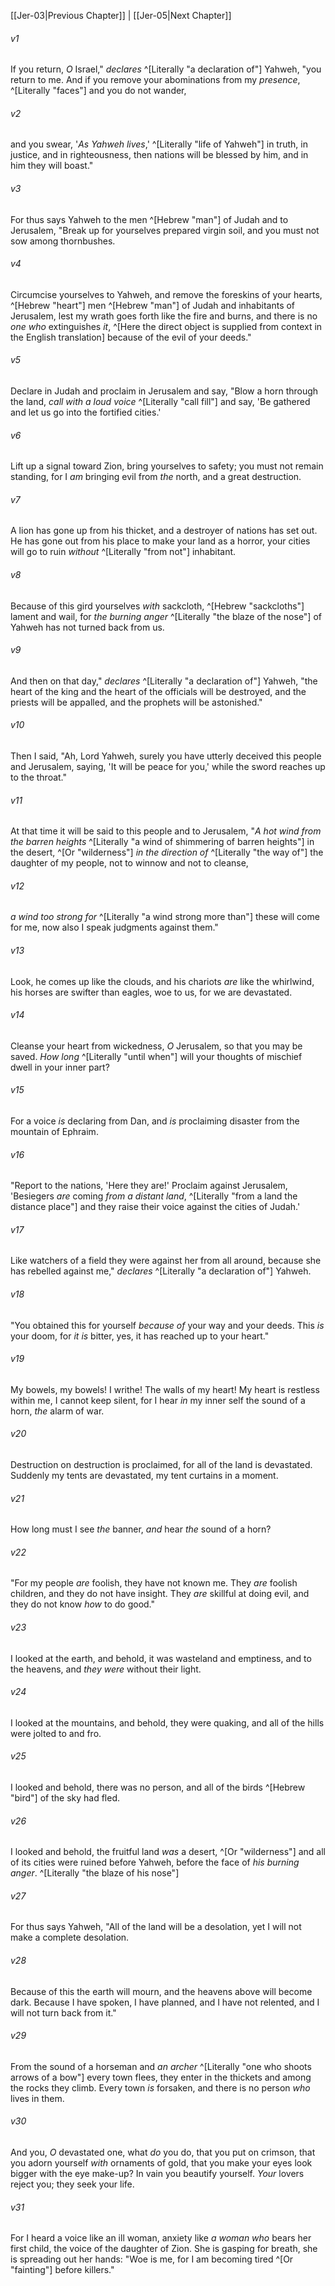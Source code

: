 ﻿---
aliases:
  - Jeremiah 4
---

[[Jer-03|Previous Chapter]] | [[Jer-05|Next Chapter]]

###### v1
If you return, _O_ Israel," _declares_ ^[Literally "a declaration of"] Yahweh,
"you return to me.
And if you remove your abominations from my _presence_, ^[Literally "faces"]
and you do not wander,

###### v2
and you swear, '_As Yahweh lives_,' ^[Literally "life of Yahweh"]
in truth, in justice, and in righteousness,
then nations will be blessed by him,
and in him they will boast."

###### v3
For thus says Yahweh
to the men ^[Hebrew "man"] of Judah and to Jerusalem,
"Break up for yourselves prepared virgin soil,
and you must not sow among thornbushes.

###### v4
Circumcise yourselves to Yahweh,
and remove the foreskins of your hearts, ^[Hebrew "heart"]
men ^[Hebrew "man"] of Judah and inhabitants of Jerusalem,
lest my wrath goes forth like the fire and burns,
and there is no _one who_ extinguishes _it_, ^[Here the direct object is supplied from context in the English translation]
because of the evil of your deeds."

###### v5
Declare in Judah and proclaim in Jerusalem and say,
"Blow a horn through the land,
_call with a loud voice_ ^[Literally "call fill"] and say,
'Be gathered and let us go into the fortified cities.'

###### v6
Lift up a signal toward Zion,
bring yourselves to safety; you must not remain standing,
for I _am_ bringing evil from _the_ north,
and a great destruction.

###### v7
A lion has gone up from his thicket,
and a destroyer of nations has set out.
He has gone out from his place to make your land as a horror,
your cities will go to ruin _without_ ^[Literally "from not"] inhabitant.

###### v8
Because of this gird yourselves _with_ sackcloth, ^[Hebrew "sackcloths"] lament and wail,
for _the burning anger_ ^[Literally "the blaze of the nose"] of Yahweh has not turned back from us.

###### v9
And then on that day," _declares_ ^[Literally "a declaration of"] Yahweh,
"the heart of the king and the heart of the officials will be destroyed,
and the priests will be appalled,
and the prophets will be astonished."

###### v10
Then I said, "Ah, Lord Yahweh, surely you have utterly deceived this people and Jerusalem, saying, 'It will be peace for you,' while the sword reaches up to the throat."

###### v11
At that time it will be said to this people and to Jerusalem,
"_A hot wind from the barren heights_ ^[Literally "a wind of shimmering of barren heights"] in the desert, ^[Or "wilderness"]
_in the direction of_ ^[Literally "the way of"] the daughter of my people,
not to winnow and not to cleanse,

###### v12
_a wind too strong for_ ^[Literally "a wind strong more than"] these will come for me,
now also I speak judgments against them."

###### v13
Look, he comes up like the clouds,
and his chariots _are_ like the whirlwind,
his horses are swifter than eagles,
woe to us, for we are devastated.

###### v14
Cleanse your heart from wickedness, _O_ Jerusalem,
so that you may be saved.
_How long_ ^[Literally "until when"] will your thoughts of mischief
dwell in your inner part?

###### v15
For a voice _is_ declaring from Dan,
and _is_ proclaiming disaster from the mountain of Ephraim.

###### v16
"Report to the nations, 'Here they are!'
Proclaim against Jerusalem,
'Besiegers _are_ coming _from a distant land_, ^[Literally "from a land the distance place"]
and they raise their voice against the cities of Judah.'

###### v17
Like watchers of a field they were against her from all around,
because she has rebelled against me," _declares_ ^[Literally "a declaration of"] Yahweh.

###### v18
"You obtained this for yourself
_because of_ your way and your deeds.
This _is_ your doom, for _it is_ bitter,
yes, it has reached up to your heart."

###### v19
My bowels, my bowels! I writhe!
The walls of my heart!
My heart is restless within me, I cannot keep silent,
for I hear _in_ my inner self the sound of a horn, _the_ alarm of war.

###### v20
Destruction on destruction is proclaimed,
for all of the land is devastated.
Suddenly my tents are devastated,
my tent curtains in a moment.

###### v21
How long must I see _the_ banner,
_and_ hear _the_ sound of a horn?

###### v22
"For my people _are_ foolish,
they have not known me.
They _are_ foolish children,
and they do not have insight.
They _are_ skillful at doing evil,
and they do not know _how_ to do good."

###### v23
I looked at the earth, and behold, it was wasteland and emptiness,
and to the heavens, and _they were_ without their light.

###### v24
I looked at the mountains, and behold, they were quaking,
and all of the hills were jolted to and fro.

###### v25
I looked and behold, there was no person,
and all of the birds ^[Hebrew "bird"] of the sky had fled.

###### v26
I looked and behold, the fruitful land _was_ a desert, ^[Or "wilderness"]
and all of its cities were ruined before Yahweh,
before the face of _his burning anger_. ^[Literally "the blaze of his nose"]

###### v27
For thus says Yahweh, "All of the land will be a desolation,
yet I will not make a complete desolation.

###### v28
Because of this the earth will mourn,
and the heavens above will become dark.
Because I have spoken, I have planned,
and I have not relented, and I will not turn back from it."

###### v29
From the sound of a horseman and _an archer_ ^[Literally "one who shoots arrows of a bow"] every town flees,
they enter in the thickets and among the rocks they climb.
Every town _is_ forsaken,
and there is no person _who_ lives in them.

###### v30
And you, _O_ devastated one, what _do_ you do,
that you put on crimson,
that you adorn yourself _with_ ornaments of gold,
that you make your eyes look bigger with the eye make-up?
In vain you beautify yourself.
_Your_ lovers reject you;
they seek your life.

###### v31
For I heard a voice like an ill woman,
anxiety like _a woman who_ bears her first child,
the voice of the daughter of Zion.
She is gasping for breath,
she is spreading out her hands:
"Woe is me, for I am becoming tired ^[Or "fainting"] before killers."